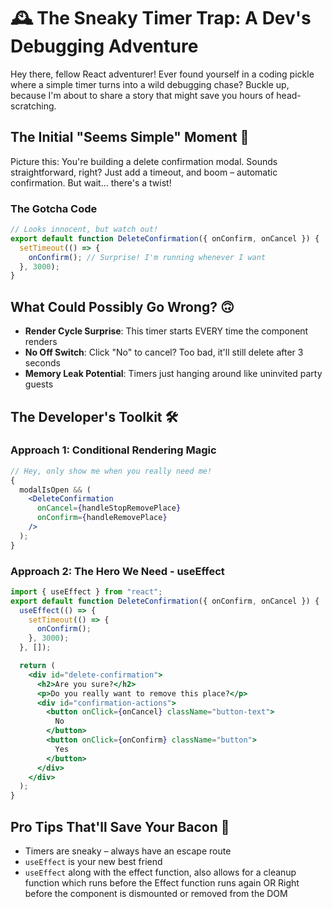 # 🕰️ The Sneaky Timer Trap: A Dev's Debugging Adventure

Hey there, fellow React adventurer! Ever found yourself in a coding pickle where a simple timer turns into a wild debugging chase? Buckle up, because I'm about to share a story that might save you hours of head-scratching.

## The Initial "Seems Simple" Moment 🤔

Picture this: You're building a delete confirmation modal. Sounds straightforward, right? Just add a timeout, and boom – automatic confirmation. But wait... there's a twist!

### The Gotcha Code

```jsx
// Looks innocent, but watch out!
export default function DeleteConfirmation({ onConfirm, onCancel }) {
  setTimeout(() => {
    onConfirm(); // Surprise! I'm running whenever I want
  }, 3000);
}
```

## What Could Possibly Go Wrong? 🙃

- **Render Cycle Surprise**: This timer starts EVERY time the component renders
- **No Off Switch**: Click "No" to cancel? Too bad, it'll still delete after 3 seconds
- **Memory Leak Potential**: Timers just hanging around like uninvited party guests

## The Developer's Toolkit 🛠️

### Approach 1: Conditional Rendering Magic

```jsx
// Hey, only show me when you really need me!
{
  modalIsOpen && (
    <DeleteConfirmation
      onCancel={handleStopRemovePlace}
      onConfirm={handleRemovePlace}
    />
  );
}
```

### Approach 2: The Hero We Need - useEffect

```jsx
import { useEffect } from "react";
export default function DeleteConfirmation({ onConfirm, onCancel }) {
  useEffect(() => {
    setTimeout(() => {
      onConfirm();
    }, 3000);
  }, []);

  return (
    <div id="delete-confirmation">
      <h2>Are you sure?</h2>
      <p>Do you really want to remove this place?</p>
      <div id="confirmation-actions">
        <button onClick={onCancel} className="button-text">
          No
        </button>
        <button onClick={onConfirm} className="button">
          Yes
        </button>
      </div>
    </div>
  );
}
```

## Pro Tips That'll Save Your Bacon 🥓

- Timers are sneaky – always have an escape route
- `useEffect` is your new best friend
- `useEffect` along with the effect function, also allows for a cleanup function which runs before the Effect function runs again
OR Right before the component is dismounted or removed from the DOM 